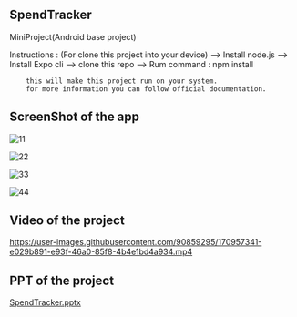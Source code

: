 ## SpendTracker
MiniProject(Android base project)


Instructions : (For clone this project into your device)
    --> Install node.js
    --> Install Expo cli
    --> clone this repo
    --> Rum command : 
        npm install
        
        this will make this project run on your system.
        for more information you can follow official documentation.
        
        
## ScreenShot of the app
        
![11](https://user-images.githubusercontent.com/90859295/170958788-e7e90b1e-0792-4914-9dc7-584153017c5d.jpeg)

![22](https://user-images.githubusercontent.com/90859295/170958908-d8638346-ec4f-467b-801e-1100fb562f0e.jpeg)

![33](https://user-images.githubusercontent.com/90859295/170958942-b370ce98-9b6d-4870-8113-21bf88372251.jpeg)

![44](https://user-images.githubusercontent.com/90859295/170958980-8622062a-83b1-4fbc-b78d-24a9a4735f9e.jpeg)

## Video of the project

https://user-images.githubusercontent.com/90859295/170957341-e029b891-e93f-46a0-85f8-4b4e1bd4a934.mp4

## PPT of the project
[SpendTracker.pptx](https://github.com/Jauhari-01/SpendTracker/files/8926931/SpendTracker.pptx)



